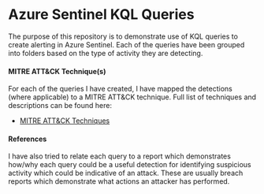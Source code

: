 # Azure Sentinel KQL Queries

The purpose of this repository is to demonstrate use of KQL queries to create alerting in Azure Sentinel. Each of the queries have been grouped into folders based on the type of activity they are detecting.


#### MITRE ATT&CK Technique(s)
For each of the queries I have created, I have mapped the detections (where applicable) to a MITRE ATT&CK technique. Full list of techniques and descriptions can be found here:
- [MITRE ATT&CK Techniques](https://attack.mitre.org/techniques/enterprise/)

#### References
I have also tried to relate each query to a report which demonstrates how/why each query could be a useful detection for identifying suspicious activity which could be indicative of an attack. These are usually breach reports which demonstrate what actions an attacker has performed.

